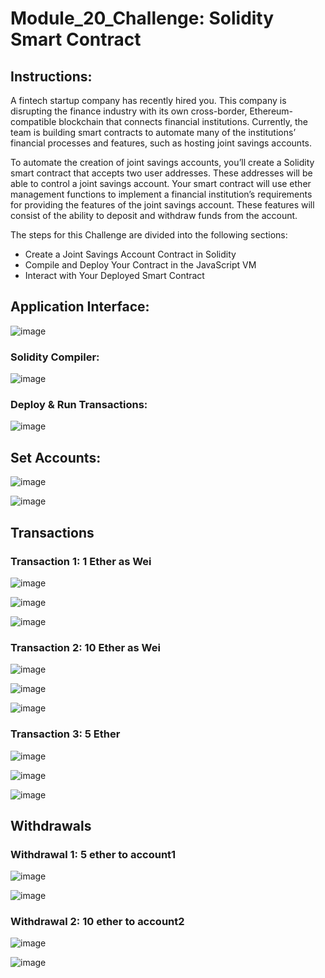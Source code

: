 # Module_20_Challenge: Solidity Smart Contract

## Instructions:

A fintech startup company has recently hired you. This company is disrupting the finance industry with its own cross-border, Ethereum-compatible blockchain that connects financial institutions. Currently, the team is building smart contracts to automate many of the institutions’ financial processes and features, such as hosting joint savings accounts.

To automate the creation of joint savings accounts, you’ll create a Solidity smart contract that accepts two user addresses. These addresses will be able to control a joint savings account. Your smart contract will use ether management functions to implement a financial institution’s requirements for providing the features of the joint savings account. These features will consist of the ability to deposit and withdraw funds from the account.

The steps for this Challenge are divided into the following sections:
  * Create a Joint Savings Account Contract in Solidity
  * Compile and Deploy Your Contract in the JavaScript VM
  * Interact with Your Deployed Smart Contract

## Application Interface:

![image](https://github.com/AthuraThava/module_20_challenge/assets/125240804/25dae9db-cd94-4103-9742-a36b283f5e89)

### Solidity Compiler:

![image](https://github.com/AthuraThava/module_20_challenge/assets/125240804/2464b3f3-44fd-40e9-918d-ead9b13b3a97)

### Deploy & Run Transactions:

![image](https://github.com/AthuraThava/module_20_challenge/assets/125240804/abd6ebd2-0ae7-423c-bd90-7eb183f51991)

## Set Accounts:

![image](https://github.com/AthuraThava/module_20_challenge/assets/125240804/3407153c-a1fd-4df5-92e8-98a25e8a8baf)

![image](https://github.com/AthuraThava/module_20_challenge/assets/125240804/3f4236e2-3aac-4d2f-b3f8-5f448c09e79a)

## Transactions

### Transaction 1: 1 Ether as Wei

![image](https://github.com/AthuraThava/module_20_challenge/assets/125240804/d986de4f-c70c-459e-b8cf-2f24b0fd2ad9)

![image](https://github.com/AthuraThava/module_20_challenge/assets/125240804/e5ed1db3-166e-4c5b-8b53-1378c8857067)

![image](https://github.com/AthuraThava/module_20_challenge/assets/125240804/e5b2b987-0d3c-4f5a-b2e3-36aaf3f0ff3e)

### Transaction 2: 10 Ether as Wei

![image](https://github.com/AthuraThava/module_20_challenge/assets/125240804/6cc8215b-cf62-446d-a701-0b7c56d68cf2)

![image](https://github.com/AthuraThava/module_20_challenge/assets/125240804/0ead5887-9aa3-4db8-9e9a-e7c8a1603d31)

![image](https://github.com/AthuraThava/module_20_challenge/assets/125240804/475d656a-8dee-42e0-ab87-a362ed37af18)

### Transaction 3: 5 Ether

![image](https://github.com/AthuraThava/module_20_challenge/assets/125240804/4789c373-1f42-4d8b-98fa-909087c340ea)

![image](https://github.com/AthuraThava/module_20_challenge/assets/125240804/40b456ab-dffa-4cb8-bc07-1f2645d07e24)

![image](https://github.com/AthuraThava/module_20_challenge/assets/125240804/f273c487-1a15-4d6f-ac39-c53716b3ec8f)

## Withdrawals

### Withdrawal 1: 5 ether to account1

![image](https://github.com/AthuraThava/module_20_challenge/assets/125240804/4aaefbf6-e3ef-45a8-9052-437d7d123331)

![image](https://github.com/AthuraThava/module_20_challenge/assets/125240804/e4a24ae3-4490-40c3-a118-56ae73b03a21)

### Withdrawal 2: 10 ether to account2

![image](https://github.com/AthuraThava/module_20_challenge/assets/125240804/b3093305-c955-4223-bb48-e78dcc5761c4)

![image](https://github.com/AthuraThava/module_20_challenge/assets/125240804/34dd8916-2046-4f52-ba71-e7d5f7b97664)
